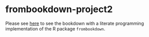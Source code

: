 # frombookdown-project2

Please see [here](https://jacobbien.github.io/frombookdown-project2/) to see the bookdown with a literate programming implementation of the R package `frombookdown`.